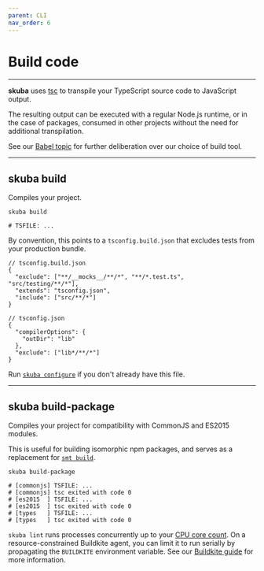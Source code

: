 ```yaml
---
parent: CLI
nav_order: 6
---
```


# Build code

---

**skuba** uses [tsc] to transpile your TypeScript source code to JavaScript output.

The resulting output can be executed with a regular Node.js runtime,
or in the case of packages,
consumed in other projects without the need for additional transpilation.

See our [Babel topic] for further deliberation over our choice of build tool.

---

## skuba build

Compiles your project.

```shell
skuba build

# TSFILE: ...
```

By convention, this points to a `tsconfig.build.json` that excludes tests from your production bundle.

```jsonc
// tsconfig.build.json
{
  "exclude": ["**/__mocks__/**/*", "**/*.test.ts", "src/testing/**/*"],
  "extends": "tsconfig.json",
  "include": ["src/**/*"]
}
```

```jsonc
// tsconfig.json
{
  "compilerOptions": {
    "outDir": "lib"
  },
  "exclude": ["lib*/**/*"]
}
```

Run [`skuba configure`] if you don't already have this file.

---

## skuba build-package

Compiles your project for compatibility with CommonJS and ES2015 modules.

This is useful for building isomorphic npm packages, and serves as a replacement for [`smt build`].

```shell
skuba build-package

# [commonjs] TSFILE: ...
# [commonjs] tsc exited with code 0
# [es2015  ] TSFILE: ...
# [es2015  ] tsc exited with code 0
# [types   ] TSFILE: ...
# [types   ] tsc exited with code 0
```

`skuba lint` runs processes concurrently up to your [CPU core count].
On a resource-constrained Buildkite agent,
you can limit it to run serially by propagating the `BUILDKITE` environment variable.
See our [Buildkite guide] for more information.

[`smt build`]: ../migration-guides/seek-module-toolkit.md#building
[`skuba configure`]: ./configure.md#skuba-configure
[babel topic]: ../deep-dives/babel.md
[buildkite guide]: ../deep-dives/buildkite.md
[cpu core count]: https://nodejs.org/api/os.html#os_os_cpus
[tsc]: https://www.typescriptlang.org/docs/handbook/compiler-options.html
